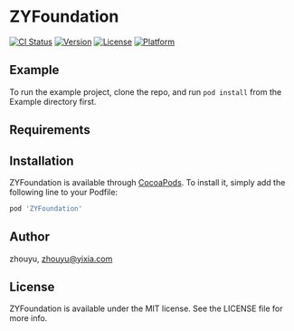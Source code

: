 # ZYFoundation

[![CI Status](http://img.shields.io/travis/zhouyu@tiantian.me/ZYFoundation.svg?style=flat)](https://travis-ci.org/zhouyu@tiantian.me/ZYFoundation)
[![Version](https://img.shields.io/cocoapods/v/ZYFoundation.svg?style=flat)](http://cocoapods.org/pods/ZYFoundation)
[![License](https://img.shields.io/cocoapods/l/ZYFoundation.svg?style=flat)](http://cocoapods.org/pods/ZYFoundation)
[![Platform](https://img.shields.io/cocoapods/p/ZYFoundation.svg?style=flat)](http://cocoapods.org/pods/ZYFoundation)

## Example

To run the example project, clone the repo, and run `pod install` from the Example directory first.

## Requirements

## Installation

ZYFoundation is available through [CocoaPods](http://cocoapods.org). To install
it, simply add the following line to your Podfile:

```ruby
pod 'ZYFoundation'
```

## Author

zhouyu, zhouyu@yixia.com

## License

ZYFoundation is available under the MIT license. See the LICENSE file for more info.
